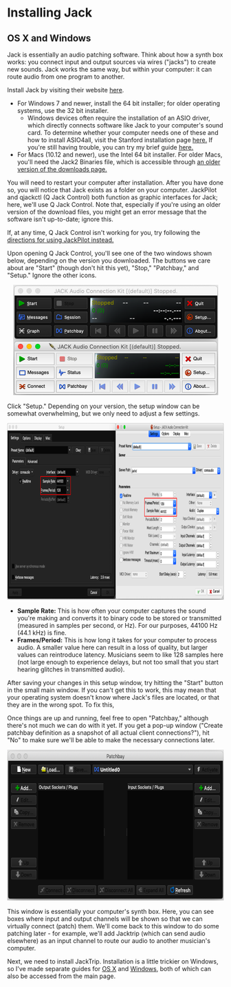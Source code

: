 # Installing Jack
## OS X and Windows

Jack is essentially an audio patching software. Think about how a synth box works: you connect input and output sources via wires ("jacks") to create new sounds. Jack works the same way, but within your computer: it can route audio from one program to another.

Install Jack by visiting their website [here](https://jackaudio.org/downloads/).
- For Windows 7 and newer, install the 64 bit installer; for older operating systems, use the 32 bit installer.
  - Windows devices often require the installation of an ASIO driver, which directly connects software like Jack to your computer's sound card. To determine whether your computer needs one of these and how to install ASIO4all, visit the Stanford installation page [here.](https://ccrma.stanford.edu/software/jacktrip/windows/index.html) If you're still having trouble, you can try my brief guide [here.](https://github.com/lucylangenb/jacktrip/blob/master/1b_asio.md#asio-driver-installation)
- For Macs (10.12 and newer), use the Intel 64 bit installer. For older Macs, you'll need the Jack2 Binaries file, which is accessible through [an older version of the downloads page.](https://web.archive.org/web/20200808125552/https://jackaudio.org/downloads/)

You will need to restart your computer after installation. After you have done so, you will notice that Jack exists as a folder on your computer. JackPilot and qjackctl (Q Jack Control) both function as graphic interfaces for Jack; here, we'll use Q Jack Control. Note that, especially if you're using an older version of the download files, you might get an error message that the software isn't up-to-date; ignore this.

If, at any time, Q Jack Control isn't working for you, try following the [directions for using JackPilot instead.](https://github.com/lucylangenb/jacktrip/blob/master/1c_installjack_jackpilot.md)

Upon opening Q Jack Control, you'll see one of the two windows shown below, depending on the version you downloaded. The buttons we care about are "Start" (though don't hit this yet), "Stop," "Patchbay," and "Setup." Ignore the other icons.

<p align="center">
  <img width="477" height="256" src="https://github.com/lucylangenb/jacktrip/blob/master/screencaps/qjackctl.png?raw=true">
</p>

Click "Setup." Depending on your version, the setup window can be somewhat overwhelming, but we only need to adjust a few settings.

<p align="center">
  <img width="1004.25" height="409.5" src="https://github.com/lucylangenb/jacktrip/blob/master/screencaps/qjackctl_setup.png?raw=true">
</p>

- __Sample Rate:__ This is how often your computer captures the sound you're making and converts it to binary code to be stored or transmitted (measured in samples per second, or Hz). For our purposes, 44100 Hz (44.1 kHz) is fine.
- __Frames/Period:__ This is how long it takes for your computer to process audio. A smaller value here can result in a loss of quality, but larger values can reintroduce latency. Musicians seem to like 128 samples here (not large enough to experience delays, but not too small that you start hearing glitches in transmitted audio).

After saving your changes in this setup window, try hitting the "Start" button in the small main window. If you can't get this to work, this may mean that your operating system doesn't know where Jack's files are located, or that they are in the wrong spot. To fix this,

Once things are up and running, feel free to open "Patchbay," although there's not much we can do with it yet. If you get a pop-up window ("Create patchbay definition as a snapshot of all actual client connections?"), hit "No" to make sure we'll be able to make the necessary connections later.

<p align="center">
  <img width="670" height="350" src="https://github.com/lucylangenb/jacktrip/blob/master/screencaps/qjackctl_initialpatchbay.png?raw=true">
</p>

This window is essentially your computer's synth box. Here, you can see boxes where input and output channels will be shown so that we can virtually connect (patch) them. We'll come back to this window to do some patching later - for example, we'll add Jacktrip (which can send audio elsewhere) as an input channel to route our audio to another musician's computer.

Next, we need to install JackTrip. Installation is a little trickier on Windows, so I've made separate guides for [OS X](https://github.com/lucylangenb/jacktrip/blob/master/2a_installjacktrip_osx.md#installing-jacktrip) and [Windows](https://github.com/lucylangenb/jacktrip/blob/master/2b_installjacktrip_windows.md#installing-jacktrip), both of which can also be accessed from the main page.
